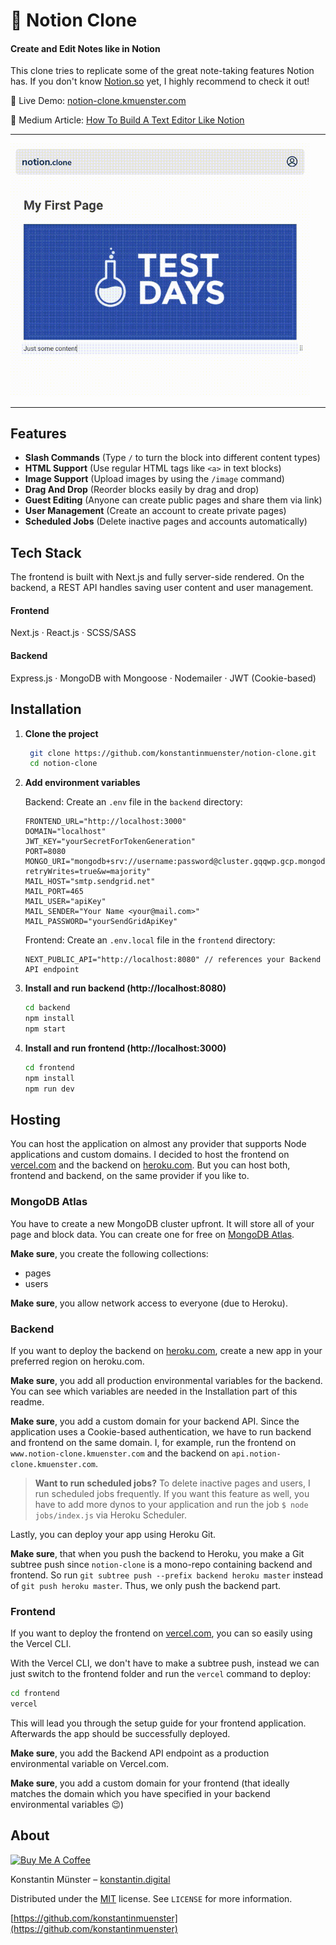 # 📓 Notion Clone

#### Create and Edit Notes like in Notion

This clone tries to replicate some of the great note-taking features Notion has. If you don't know [Notion.so](https://notion.so) yet, I highly recommend to check it out!

📌 Live Demo: [notion-clone.kmuenster.com](https://notion-clone.kmuenster.com/)

📌 Medium Article: [How To Build A Text Editor Like Notion](https://medium.com/swlh/how-to-build-a-text-editor-like-notion-c510aedfdfcc)

---

<img alt="notion clone screenshot" src="./screenshot.gif" width="480">

---

## Features

- **Slash Commands** (Type `/` to turn the block into different content types)
- **HTML Support** (Use regular HTML tags like `<a>` in text blocks)
- **Image Support** (Upload images by using the `/image` command)
- **Drag And Drop** (Reorder blocks easily by drag and drop)
- **Guest Editing** (Anyone can create public pages and share them via link)
- **User Management** (Create an account to create private pages)
- **Scheduled Jobs** (Delete inactive pages and accounts automatically)

## Tech Stack

The frontend is built with Next.js and fully server-side rendered. On the backend, a REST API handles saving user content and user management.

#### Frontend

Next.js · React.js · SCSS/SASS

#### Backend

Express.js · MongoDB with Mongoose · Nodemailer · JWT (Cookie-based)

## Installation

1. **Clone the project**

   ```sh
    git clone https://github.com/konstantinmuenster/notion-clone.git
    cd notion-clone
   ```
   
2. **Add environment variables**

   Backend: Create an `.env` file in the `backend` directory:

   ```
   FRONTEND_URL="http://localhost:3000"
   DOMAIN="localhost"
   JWT_KEY="yourSecretForTokenGeneration"
   PORT=8080
   MONGO_URI="mongodb+srv://username:password@cluster.gqqwp.gcp.mongodb.net/database?retryWrites=true&w=majority"
   MAIL_HOST="smtp.sendgrid.net"
   MAIL_PORT=465
   MAIL_USER="apiKey"
   MAIL_SENDER="Your Name <your@mail.com>"
   MAIL_PASSWORD="yourSendGridApiKey"
   ```

   Frontend: Create an `.env.local` file in the `frontend` directory:

   ```
   NEXT_PUBLIC_API="http://localhost:8080" // references your Backend API endpoint
   ```

3. **Install and run backend (http://localhost:8080)**

    ```sh
    cd backend
    npm install
    npm start
    ```

4. **Install and run frontend (http://localhost:3000)**

    ```sh
    cd frontend
    npm install
    npm run dev
    ```

## Hosting

You can host the application on almost any provider that supports Node applications and custom domains. I decided to host the frontend on [vercel.com](https://vercel.com) and the backend on [heroku.com](https://heroku.com). But you can host both, frontend and backend, on the same provider if you like to.

### MongoDB Atlas

You have to create a new MongoDB cluster upfront. It will store all of your page and block data. You can create one for free on [MongoDB Atlas](https://www.mongodb.com/cloud/atlas).

**Make sure**, you create the following collections:
* pages
* users

**Make sure**, you allow network access to everyone (due to Heroku).

### Backend

If you want to deploy the backend on [heroku.com](https://heroku.com), create a new app in your preferred region on heroku.com.

**Make sure**, you add all production environmental variables for the backend. You can see which variables are needed in the Installation part of this readme.

**Make sure**, you add a custom domain for your backend API. Since the application uses a Cookie-based authentication, we have to run backend and frontend on the same domain. I, for example, run the frontend on `www.notion-clone.kmuenster.com` and the backend on `api.notion-clone.kmuenster.com`.

> **Want to run scheduled jobs?** To delete inactive pages and users, I run scheduled jobs frequently. If you want this feature as well, you have to add more dynos to your application and run the job `$ node jobs/index.js` via Heroku Scheduler.

Lastly, you can deploy your app using Heroku Git. 

**Make sure**, that when you push the backend to Heroku, you make a Git subtree push since `notion-clone` is a mono-repo containing backend and frontend. So run `git subtree push --prefix backend heroku master` instead of `git push heroku master`. Thus, we only push the backend part.

### Frontend

If you want to deploy the frontend on [vercel.com](https://vercel.com), you can so easily using the Vercel CLI.

With the Vercel CLI, we don't have to make a subtree push, instead we can just switch to the frontend folder and run the `vercel` command to deploy:

```sh
cd frontend
vercel
```

This will lead you through the setup guide for your frontend application. Afterwards the app should be successfully deployed.

**Make sure**, you add the Backend API endpoint as a production environmental variable on Vercel.com.

**Make sure**, you add a custom domain for your frontend (that ideally matches the domain which you have specified in your backend environmental variables 😉)


## About

<a href="https://www.buymeacoffee.com/kmuenster" target="_blank"><img src="https://cdn.buymeacoffee.com/buttons/default-orange.png" alt="Buy Me A Coffee" height="41" width="174"></a>

Konstantin Münster – [konstantin.digital](https://konstantin.digital)

Distributed under the [MIT](http://showalicense.com/?fullname=Konstantin+M%C3%BCnster&year=2019#license-mit) license.
See `LICENSE` for more information.

[https://github.com/konstantinmuenster](https://github.com/konstantinmuenster)
